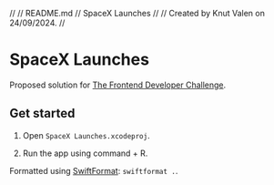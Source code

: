//
//  README.md
//  SpaceX Launches
//
//  Created by Knut Valen on 24/09/2024.
//

# SpaceX Launches
Proposed solution for [The Frontend Developer Challenge](https://github.com/knutvalen/coding-challenge-web).

## Get started

1. Open `SpaceX Launches.xcodeproj`.

2. Run the app using command + R.

Formatted using [SwiftFormat](https://github.com/nicklockwood/SwiftFormat): `swiftformat .`.
